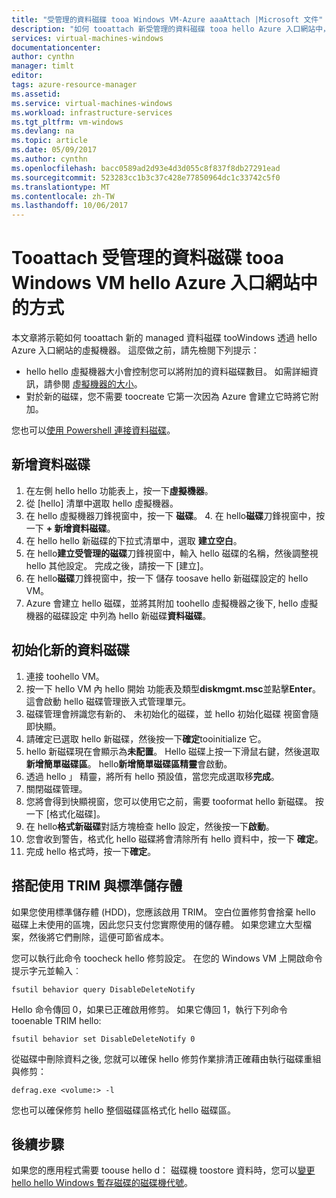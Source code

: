 ```yaml
---
title: "受管理的資料磁碟 tooa Windows VM-Azure aaaAttach |Microsoft 文件"
description: "如何 tooattach 新受管理的資料磁碟 tooa hello Azure 入口網站中，使用中的 Windows VM hello Resource Manager 部署模型。"
services: virtual-machines-windows
documentationcenter: 
author: cynthn
manager: timlt
editor: 
tags: azure-resource-manager
ms.assetid: 
ms.service: virtual-machines-windows
ms.workload: infrastructure-services
ms.tgt_pltfrm: vm-windows
ms.devlang: na
ms.topic: article
ms.date: 05/09/2017
ms.author: cynthn
ms.openlocfilehash: bacc0589ad2d93e4d3d055c8f837f8db27291ead
ms.sourcegitcommit: 523283cc1b3c37c428e77850964dc1c33742c5f0
ms.translationtype: MT
ms.contentlocale: zh-TW
ms.lasthandoff: 10/06/2017
---
```

# <a name="how-tooattach-a-managed-data-disk-tooa-windows-vm-in-hello-azure-portal"></a>Tooattach 受管理的資料磁碟 tooa Windows VM hello Azure 入口網站中的方式

本文章將示範如何 tooattach 新的 managed 資料磁碟 tooWindows 透過 hello Azure 入口網站的虛擬機器。 這麼做之前，請先檢閱下列提示：

* hello hello 虛擬機器大小會控制您可以將附加的資料磁碟數目。 如需詳細資訊，請參閱 [虛擬機器的大小](sizes.md)。
* 對於新的磁碟，您不需要 toocreate 它第一次因為 Azure 會建立它時將它附加。

您也可以[使用 Powershell 連接資料磁碟](attach-disk-ps.md)。



## <a name="add-a-data-disk"></a>新增資料磁碟
1. 在左側 hello hello 功能表上，按一下**虛擬機器**。
2. 從 [hello] 清單中選取 hello 虛擬機器。
3. 在 hello 虛擬機器刀鋒視窗中，按一下 **磁碟**。
   4. 在 hello**磁碟**刀鋒視窗中，按一下  **+ 新增資料磁碟**。
5. 在 hello hello 新磁碟的下拉式清單中，選取 **建立空白**。
6. 在 hello**建立受管理的磁碟**刀鋒視窗中，輸入 hello 磁碟的名稱，然後調整視 hello 其他設定。 完成之後，請按一下 [建立]。
7. 在 hello**磁碟**刀鋒視窗中，按一下 儲存 toosave hello 新磁碟設定的 hello VM。
6. Azure 會建立 hello 磁碟，並將其附加 toohello 虛擬機器之後下, hello 虛擬機器的磁碟設定 中列為 hello 新磁碟**資料磁碟**。


## <a name="initialize-a-new-data-disk"></a>初始化新的資料磁碟

1. 連接 toohello VM。
1. 按一下 hello VM 內 hello 開始 功能表及類型**diskmgmt.msc**並點擊**Enter**。 這會啟動 hello 磁碟管理嵌入式管理單元。
2. 磁碟管理會辨識您有新的、 未初始化的磁碟，並 hello 初始化磁碟 視窗會隨即快顯。
3. 請確定已選取 hello 新磁碟，然後按一下**確定**tooinitialize 它。
4. hello 新磁碟現在會顯示為**未配置**。 Hello 磁碟上按一下滑鼠右鍵，然後選取**新增簡單磁碟區**。 hello**新增簡單磁碟區精靈**會啟動。
5. 透過 hello 」 精靈，將所有 hello 預設值，當您完成選取移**完成**。
6. 關閉磁碟管理。
7. 您將會得到快顯視窗，您可以使用它之前，需要 tooformat hello 新磁碟。 按一下 [格式化磁碟]。
8. 在 hello**格式新磁碟**對話方塊檢查 hello 設定，然後按一下**啟動**。
9. 您會收到警告，格式化 hello 磁碟將會清除所有 hello 資料中，按一下 **確定**。
10. 完成 hello 格式時，按一下**確定**。

## <a name="use-trim-with-standard-storage"></a>搭配使用 TRIM 與標準儲存體

如果您使用標準儲存體 (HDD)，您應該啟用 TRIM。 空白位置修剪會捨棄 hello 磁碟上未使用的區塊，因此您只支付您實際使用的儲存體。 如果您建立大型檔案，然後將它們刪除，這便可節省成本。 

您可以執行此命令 toocheck hello 修剪設定。 在您的 Windows VM 上開啟命令提示字元並輸入︰

```
fsutil behavior query DisableDeleteNotify
```

Hello 命令傳回 0，如果已正確啟用修剪。 如果它傳回 1，執行下列命令 tooenable TRIM hello:
```
fsutil behavior set DisableDeleteNotify 0
```

從磁碟中刪除資料之後, 您就可以確保 hello 修剪作業排清正確藉由執行磁碟重組與修剪：

```
defrag.exe <volume:> -l
```

您也可以確保修剪 hello 整個磁碟區格式化 hello 磁碟區。

## <a name="next-steps"></a>後續步驟
如果您的應用程式需要 toouse hello d： 磁碟機 toostore 資料時，您可以[變更 hello hello Windows 暫存磁碟的磁碟機代號](change-drive-letter.md?toc=%2fazure%2fvirtual-machines%2fwindows%2fclassic%2ftoc.json)。
